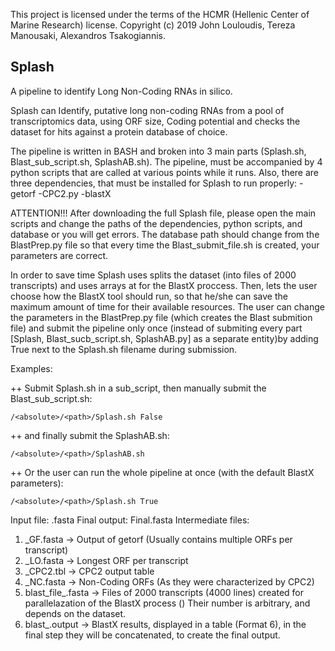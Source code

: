 This project is licensed under the terms of the HCMR (Hellenic Center of Marine Research) license. Copyright (c) 2019 John Louloudis, Tereza Manousaki, Alexandros Tsakogiannis.

## Splash

A pipeline to identify Long Non-Coding RNAs in silico.

Splash can Identify, putative long non-coding RNAs from a pool of transcriptomics data, using ORF size, Coding potential and checks the dataset for hits against a protein database of choice.

The pipeline is written in BASH and broken into 3 main parts (Splash.sh, Blast_sub_script.sh, SplashAB.sh).
The pipeline, must be accompanied by 4 python scripts that are called at various points while it runs.
Also, there are three dependencies, that must be installed for Splash to run properly:
  -getorf
  -CPC2.py
  -blastX

ATTENTION!!!
After downloading the full Splash file, please open the main scripts and change the paths of the dependencies, python scripts, and database or you will get errors.
The database path should change from the BlastPrep.py file so that every time the Blast_submit_file.sh is created, your parameters are correct.

In order to save time Splash uses splits the dataset (into files of 2000 transcripts) and uses arrays at for the BlastX proccess.
Then, lets the user choose how the BlastX tool should run, so that he/she can save the maximum amount of time for their available resources.
The user can change the parameters in the BlastPrep.py file (which creates the Blast submition file) and submit the pipeline only once (instead of submiting every part [Splash, Blast_sucb_script.sh, SplashAB.py] as a separate entity)by adding True next to the Splash.sh filename during submission.

Examples:
  
++ Submit Splash.sh in a sub_script, then manually submit the Blast_sub_script.sh:

    /<absolute>/<path>/Splash.sh False
        
++ and finally submit the SplashAB.sh:
          
    /<absolute>/<path>/SplashAB.sh
  
  
  
++ Or the user can run the whole pipeline at once (with the default BlastX parameters):

    /<absolute>/<path>/Splash.sh True


Input file: 
  <file>.fasta
Final output: 
  Final.fasta 
Intermediate files:
  1. <file>_GF.fasta -> Output of getorf (Usually contains multiple ORFs per transcript)
  2. <file>_LO.fasta -> Longest ORF per transcript
  3. <file>_CPC2.tbl -> CPC2 output table
  4. <file>_NC.fasta -> Non-Coding ORFs (As they were characterized by CPC2)
  5. blast_file_<number>.fasta -> Files of 2000 transcripts (4000 lines) created for parallelazation of the BlastX process () Their number is arbitrary, and depends on the dataset.
  6. blast_<number>.output -> BlastX results, displayed in a table (Format 6), in the final step they will be concatenated, to create the final output.
